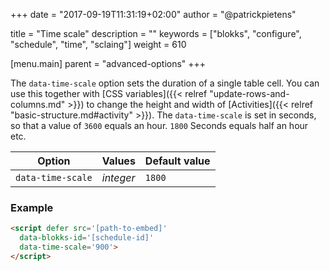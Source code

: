 +++
date            = "2017-09-19T11:31:19+02:00"
author          = "@patrickpietens"

title           = "Time scale"
description     = ""
keywords        = ["blokks", "configure", "schedule", "time", "sclaing"]
weight          = 610

[menu.main]
parent          = "advanced-options"
+++

The `data-time-scale` option sets the duration of a single table cell. You can use this together with [CSS variables]({{< relref "update-rows-and-columns.md" >}}) to change the height and width of [Activities]({{< relref "basic-structure.md#activity" >}}). The `data-time-scale` is set in seconds, so that a value of `3600` equals an hour. `1800` Seconds equals half an hour etc.

| Option | Values | Default value |
|--------|--------|---------------|
| `data-time-scale` | *integer* | `1800`|

### Example

```html
<script	defer src='[path-to-embed]'
  data-blokks-id='[schedule-id]'
  data-time-scale='900'>
</script>
```
